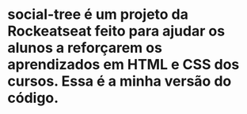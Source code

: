 # social-tree é um projeto da Rockeatseat feito para ajudar os alunos a reforçarem os aprendizados em HTML e CSS dos cursos. Essa é a minha versão do código.
